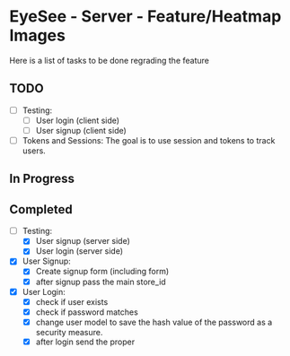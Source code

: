 # EyeSee - Server - Feature/Heatmap Images
Here is a list of tasks to be done regrading the feature

## TODO
- [ ] Testing:
    - [ ] User login (client side)
    - [ ] User signup (client side)
- [ ] Tokens and Sessions:
    The goal is to use session and tokens to track users.

## In Progress

## Completed
- [ ] Testing:
    - [x] User signup (server side)
    - [x] User login (server side)
- [x] User Signup:
    - [x] Create signup form (including form)
    - [x] after signup pass the main store_id
- [x] User Login:
    - [x] check if user exists
    - [x] check if password matches
    - [x] change user model to save the hash value of the password as a security measure.
    - [x] after login send the proper 